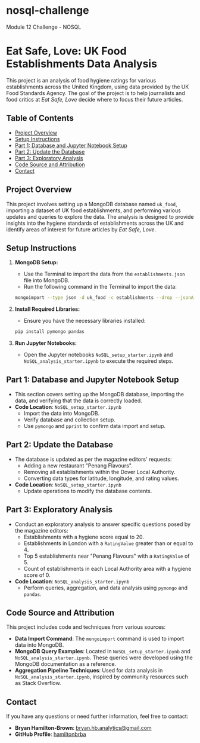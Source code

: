 # nosql-challenge
Module 12 Challenge - NOSQL

# Eat Safe, Love: UK Food Establishments Data Analysis

This project is an analysis of food hygiene ratings for various establishments across the United Kingdom, using data provided by the UK Food Standards Agency. The goal of the project is to help journalists and food critics at *Eat Safe, Love* decide where to focus their future articles.

## Table of Contents

- [Project Overview](#project-overview)
- [Setup Instructions](#setup-instructions)
- [Part 1: Database and Jupyter Notebook Setup](#part-1-database-and-jupyter-notebook-setup)
- [Part 2: Update the Database](#part-2-update-the-database)
- [Part 3: Exploratory Analysis](#part-3-exploratory-analysis)
- [Code Source and Attribution](#code-source-and-attribution)
- [Contact](#contact)

## Project Overview

This project involves setting up a MongoDB database named `uk_food`, importing a dataset of UK food establishments, and performing various updates and queries to explore the data. The analysis is designed to provide insights into the hygiene standards of establishments across the UK and identify areas of interest for future articles by *Eat Safe, Love*.

## Setup Instructions

1. **MongoDB Setup:**
   - Use the Terminal to import the data from the `establishments.json` file into MongoDB.
   - Run the following command in the Terminal to import the data:
   ```bash
   mongoimport --type json -d uk_food -c establishments --drop --jsonArray establishments.json

2. **Install Required Libraries:**
   - Ensure you have the necessary libraries installed:
   ```bash
   pip install pymongo pandas
   ```

3. **Run Jupyter Notebooks:**
   - Open the Jupyter notebooks `NoSQL_setup_starter.ipynb` and `NoSQL_analysis_starter.ipynb` to execute the required steps.

## Part 1: Database and Jupyter Notebook Setup

- This section covers setting up the MongoDB database, importing the data, and verifying that the data is correctly loaded.
- **Code Location**: `NoSQL_setup_starter.ipynb`
  - Import the data into MongoDB.
  - Verify database and collection setup.
  - Use `pymongo` and `pprint` to confirm data import and setup.

## Part 2: Update the Database

- The database is updated as per the magazine editors' requests:
  - Adding a new restaurant "Penang Flavours".
  - Removing all establishments within the Dover Local Authority.
  - Converting data types for latitude, longitude, and rating values.
- **Code Location**: `NoSQL_setup_starter.ipynb`
  - Update operations to modify the database contents.

## Part 3: Exploratory Analysis

- Conduct an exploratory analysis to answer specific questions posed by the magazine editors:
  - Establishments with a hygiene score equal to 20.
  - Establishments in London with a `RatingValue` greater than or equal to 4.
  - Top 5 establishments near "Penang Flavours" with a `RatingValue` of 5.
  - Count of establishments in each Local Authority area with a hygiene score of 0.
- **Code Location**: `NoSQL_analysis_starter.ipynb`
  - Perform queries, aggregation, and data analysis using `pymongo` and `pandas`.

## Code Source and Attribution

This project includes code and techniques from various sources:

- **Data Import Command**: The `mongoimport` command is used to import data into MongoDB.
- **MongoDB Query Examples**: Located in `NoSQL_setup_starter.ipynb` and `NoSQL_analysis_starter.ipynb`. These queries were developed using the MongoDB documentation as a reference.
- **Aggregation Pipeline Techniques**: Used for data analysis in `NoSQL_analysis_starter.ipynb`, inspired by community resources such as Stack Overflow.
  

## Contact

If you have any questions or need further information, feel free to contact:

- **Bryan Hamilton-Brown**: [bryan.hb.analytics@gmail.com](mailto:bryan.hb.analytics@gmail.com)
- **GitHub Profile**: [hamiltonbrba](https://github.com/hamiltonbrba)
```
